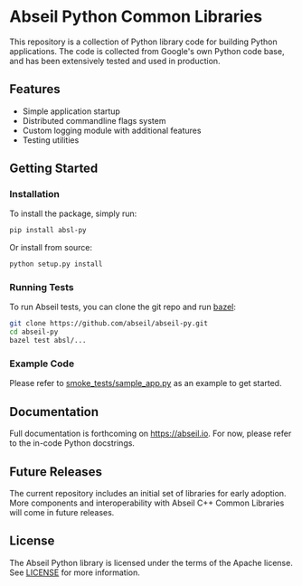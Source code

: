 # Abseil Python Common Libraries

This repository is a collection of Python library code for building Python
applications. The code is collected from Google's own Python code base, and has
been extensively tested and used in production.

## Features

* Simple application startup
* Distributed commandline flags system
* Custom logging module with additional features
* Testing utilities

## Getting Started

### Installation

To install the package, simply run:

```bash
pip install absl-py
```

Or install from source:

```bash
python setup.py install
```

### Running Tests

To run Abseil tests, you can clone the git repo and run
[bazel](https://bazel.build/):

```bash
git clone https://github.com/abseil/abseil-py.git
cd abseil-py
bazel test absl/...
```

### Example Code

Please refer to
[smoke_tests/sample_app.py](https://github.com/abseil/abseil-py/blob/master/smoke_tests/sample_app.py)
as an example to get started.

## Documentation

Full documentation is forthcoming on https://abseil.io. For now, please refer
to the in-code Python docstrings.

## Future Releases

The current repository includes an initial set of libraries for early adoption.
More components and interoperability with Abseil C++ Common Libraries
will come in future releases.

## License

The Abseil Python library is licensed under the terms of the Apache
license. See [LICENSE](LICENSE) for more information.
